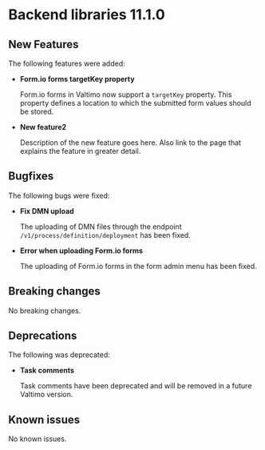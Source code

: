 # Backend libraries 11.1.0

## New Features

The following features were added:

* **Form.io forms targetKey property**

  Form.io forms in Valtimo now support a `targetKey` property. This property defines a location to which the submitted
  form values should be stored.

* **New feature2**

  Description of the new feature goes here.
  Also link to the page that explains the feature in greater detail.


## Bugfixes

The following bugs were fixed:

* **Fix DMN upload**

  The uploading of DMN files through the endpoint `/v1/process/definition/deployment` has been fixed.

* **Error when uploading Form.io forms**

  The uploading of Form.io forms in the form admin menu has been fixed. 

## Breaking changes

No breaking changes.

## Deprecations

The following was deprecated:

* **Task comments**

  Task comments have been deprecated and will be removed in a future Valtimo version.

## Known issues

No known issues.
